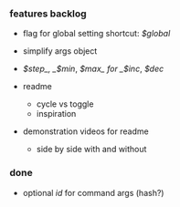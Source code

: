 ### features backlog
- flag for global setting shortcut: _$global_

- simplify args object
- _$step_, _$min_, _$max_ for _$inc_, _$dec_
- readme
  - cycle vs toggle
  - inspiration
- demonstration videos for readme
  - side by side with and without
### done
- optional _id_ for command args (hash?)